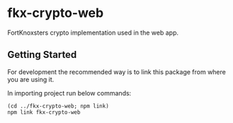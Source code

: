 # fkx-crypto-web

FortKnoxsters crypto implementation used in the web app.

## Getting Started

For development the recommended way is to link this package from where you are using it.

In importing project run below commands:


```
(cd ../fkx-crypto-web; npm link)
npm link fkx-crypto-web 
```
